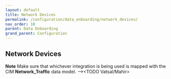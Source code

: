 ```yaml
---
layout: default
title: Network Devices
permalink: /configuration/data_onboarding/network_devices/
nav_order: 10
parent: Data Onboarding
grand_parent: Configuration
---
```


## **Network Devices**

**Note** Make sure that whichever integration is being used is mapped with the CIM **Network_Traffic** data model. 
--><TODO Vatsal/Mahir>